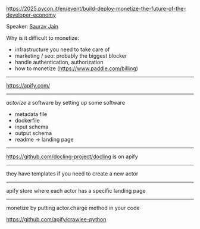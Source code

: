 https://2025.pycon.it/en/event/build-deploy-monetize-the-future-of-the-developer-economy

Speaker: [Saurav Jain](https://www.linkedin.com/in/sauain/)

Why is it difficult to monetize:

- infrastructure you need to take care of
- marketing / seo: probably the biggest blocker
- handle authentication, authorization
- how to monetize (https://www.paddle.com/billing)

---

https://apify.com/

---

*actorize* a software by setting up some software

- metadata file
- dockerfile
- input schema
- output schema
- readme -> landing page


---

https://github.com/docling-project/docling is on apify

---

they have templates if you need to create a new actor

---

apify store where each actor has a specific landing page

---

monetize by putting actor.charge method in your code

https://github.com/apify/crawlee-python

